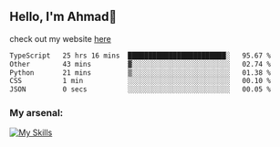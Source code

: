 
## Hello, I'm Ahmad👋

check out my website [here](https://ahmadalwi.com/)

<!--START_SECTION:waka-->

```txt
TypeScript   25 hrs 16 mins  ████████████████████████░   95.67 %
Other        43 mins         ▓░░░░░░░░░░░░░░░░░░░░░░░░   02.74 %
Python       21 mins         ▒░░░░░░░░░░░░░░░░░░░░░░░░   01.38 %
CSS          1 min           ░░░░░░░░░░░░░░░░░░░░░░░░░   00.10 %
JSON         0 secs          ░░░░░░░░░░░░░░░░░░░░░░░░░   00.05 %
```

<!--END_SECTION:waka-->

### My arsenal:

[![My Skills](https://skillicons.dev/icons?i=js,ts,py,go,react,nextjs,svelte,nodejs,django,tailwind,html,css,sass,firebase,mongodb,postgres,mysql,redis,git,github,docker,vscode,figma,godot)](https://skillicons.dev)

